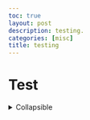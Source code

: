 ```yaml
---
toc: true
layout: post
description: testing.
categories: [misc]
title: testing
---
```


# Test

<details>
<summary>Collapsible</summary>

Note: do not tab in HTML unless you want whitespace

Also very important: Make sure to put an extra line after `<summary>`, otherwise, Markdown will not show.

</details>

